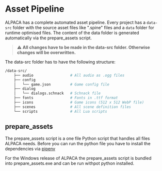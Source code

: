# Asset Pipeline

ALPACA has a complete automated asset pipeline. Every project has a `data-src` folder with the source asset files like ".spine" files and a `data` folder for runtime optimised files.
The content of the data folder is generated automatically via the prepare_assets script.

> ⚠️ **All changes have to be made in the data-src folder. Otherwise changes will be overwritten.**

The data-src folder has to have the following structure:

```bash
/data-src/
    ├── audio                 # All audio as .ogg files
    ├── config
    │   └── game.json         # Game config file
    ├── dialog
    │   └── dialogs.schnack   # Schnack file
    ├── fonts                 # Fonts in .ttf format
    ├── icons                 # Game icons (512 x 512 WebP file)
    ├── scenes                # All scene definition files
    └── scripts               # All Lua scripts
```

## prepare_assets

The prepare_assets script is a one file Python script that handles all files ALPACA needs.
Before you can run the python file you have to install the dependencies via [pipenv](https://pipenv.pypa.io/en/latest/)

For the Windows release of ALPACA the prepare_assets script is bundled into prepare_assets.exe and can be run withpot python installed.
